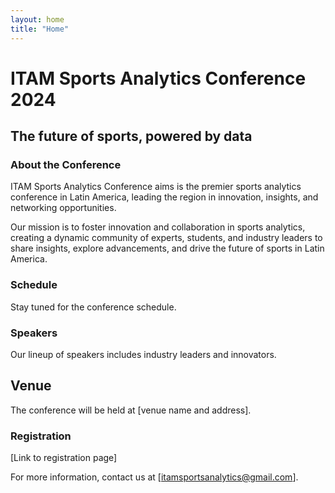 ```yaml
---
layout: home
title: "Home"
---
```

# ITAM Sports Analytics Conference 2024
## The future of sports, powered by data

### About the Conference

ITAM Sports Analytics Conference aims is the premier sports analytics conference in Latin America, leading the region in innovation, insights, and networking opportunities.

Our mission is to foster innovation and collaboration in sports analytics, creating a dynamic community of experts, students, and industry leaders to
share insights, explore advancements, and drive the future of sports in Latin America.

### Schedule

Stay tuned for the conference schedule.

### Speakers

Our lineup of speakers includes industry leaders and innovators.

## Venue

The conference will be held at [venue name and address].

### Registration

[Link to registration page]

For more information, contact us at [itamsportsanalytics@gmail.com].